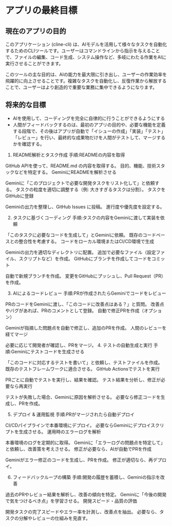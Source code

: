 # アプリの最終目標

## 現在のアプリの目的

このアプリケーション (cline-cli) は、AIモデルを活用して様々なタスクを自動化するためのCLIツールです。ユーザーはコマンドラインから指示を与えることで、ファイルの編集、コード生成、システム操作など、多岐にわたる作業をAIに実行させることができます。

このツールの主な目的は、AIの能力を最大限に引き出し、ユーザーの作業効率を飛躍的に向上させることです。複雑なタスクを自動化し、反復作業から解放することで、ユーザーはより創造的で重要な業務に集中できるようになります。

## 将来的な目標

- AIを使用して、コーディングを完全に自律的に行うことができるようにする
- 人間がフィードバックするのは、最初のアプリの目的や、必要な機能を定義する段階で、その後はアプリが自動で「イシューの作成」「実装」「テスト」「レビュー」を行い、最終的な成果物だけを人間がテストして、マージするかを確認する。

1. README解析とタスク作成
手順:READMEの内容を取得

GitHub APIを使って、README.md の内容を取得する。
目的、機能、技術スタックなどを特定する。
GeminiにREADMEを解析させる

Geminiに「このプロジェクトで必要な開発タスクをリスト化して」と依頼する。
タスクの粒度を適切に調整する（例: 大きすぎるタスクは分割）。
タスクをGitHubに登録

Geminiの出力を整理し、GitHub Issues に投稿。
進行度や優先度を設定する。

2. タスクに基づくコーディング
手順:タスクの内容をGeminiに渡して実装を依頼

「このタスクに必要なコードを生成して」とGeminiに依頼。
既存のコードベースとの整合性を考慮する。
コードをローカル環境またはCI/CD環境で生成

Geminiの出力を適切なディレクトリに配置。
追加で必要なファイル（設定ファイル、スクリプトなど）を作成。
GitHubにブランチを作成してコードをコミット

自動で新規ブランチを作成。
変更をGitHubにプッシュし、Pull Request（PR）を作成。

3. AIによるコードレビュー
手順:PRが作成されたらGeminiでコードをレビュー

PRのコードをGeminiに渡し、「このコードに改善点はある？」と質問。
改善点やバグがあれば、PRのコメントとして登録。
自動で修正PRを作成（オプション）

Geminiが指摘した問題点を自動で修正し、追加のPRを作成。
人間のレビューを経てマージ

必要に応じて開発者が確認し、PRをマージ。
4. テストの自動生成と実行
手順:Geminiにテストコードを生成させる

「このコードに対応するテストを書いて」と依頼し、テストファイルを作成。
既存のテストフレームワークに適合させる。
GitHub Actionsでテストを実行

PRごとに自動でテストを実行し、結果を確認。
テスト結果を分析し、修正が必要なら再実行

テストが失敗した場合、Geminiに原因を解析させる。
必要なら修正コードを生成し、PRを作成。

5. デプロイ & 運用監視
手順:PRがマージされたら自動デプロイ

CI/CDパイプラインで本番環境にデプロイ。
必要ならGeminiにデプロイスクリプトを生成させる。
運用時のエラーログを解析

本番環境のログを定期的に取得。
Geminiに「エラーログの問題点を特定して」と依頼し、改善策を考えさせる。
修正が必要なら、AIが自動でPRを作成

Geminiがエラー修正のコードを生成し、PRを作成。
修正が適切なら、再デプロイ。

6. フィードバックループの構築
手順:開発の履歴を蓄積し、Geminiの指示を改善

過去のPRやレビュー結果を解析し、改善の傾向を特定。
Geminiに「今後の開発で気をつけるべき点」を学習させる。
開発スピード・品質の評価

開発タスクの完了スピードやエラー率を計測し、改善点を抽出。
必要なら、タスクの分解やレビューの仕組みを見直す。
